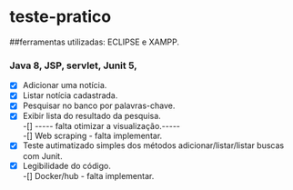 # teste-pratico

##ferramentas utilizadas: ECLIPSE e XAMPP.

 ### Java 8, JSP, servlet, Junit 5,
 
-[X] Adicionar uma notícia. <br>
-[X] Listar notícia cadastrada.<br>
-[X] Pesquisar no banco por palavras-chave.<br>
-[X] Exibir lista do resultado da pesquisa.<br>
-[] ----- falta otimizar a visualização.-----<br>
-[] Web scraping - falta implementar.<br>
-[X] Teste autimatizado simples dos métodos adicionar/listar/listar buscas com Junit.<br>
-[X] Legibilidade do código.<br>
-[] Docker/hub - falta implementar.
